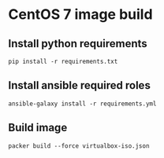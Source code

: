 # CentOS 7 image build

## Install python requirements
```
pip install -r requirements.txt
```

## Install ansible required roles
```
ansible-galaxy install -r requirements.yml
```

## Build image
```
packer build --force virtualbox-iso.json
```

